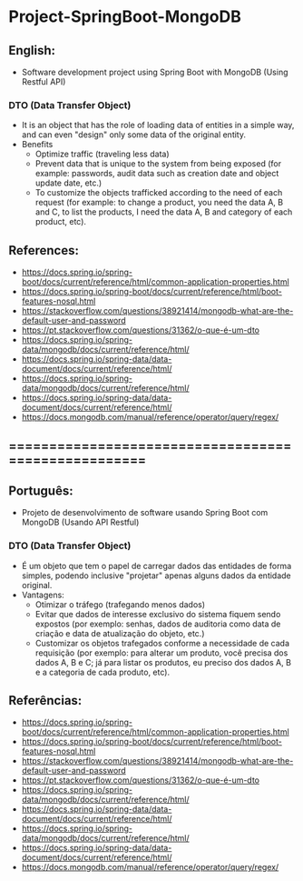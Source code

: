 # Project-SpringBoot-MongoDB

## English:
  - Software development project using Spring Boot with MongoDB (Using Restful API)

### DTO (Data Transfer Object) 
  - It is an object that has the role of loading data of entities in a simple way, and can even "design" only some data of the original entity.
  - Benefits
    - Optimize traffic (traveling less data)
    - Prevent data that is unique to the system from being exposed (for example: passwords, audit data such as creation date and object update date, etc.)
    - To customize the objects trafficked according to the need of each request (for example: to change a product, you need the data A, B and C, to list the products, I need the data A, B and category of each product, etc).

## References:

  - https://docs.spring.io/spring-boot/docs/current/reference/html/common-application-properties.html
  - https://docs.spring.io/spring-boot/docs/current/reference/html/boot-features-nosql.html
  - https://stackoverflow.com/questions/38921414/mongodb-what-are-the-default-user-and-password
  - https://pt.stackoverflow.com/questions/31362/o-que-é-um-dto
  - https://docs.spring.io/spring-data/mongodb/docs/current/reference/html/
  - https://docs.spring.io/spring-data/data-document/docs/current/reference/html/
  - https://docs.spring.io/spring-data/mongodb/docs/current/reference/html/
  - https://docs.spring.io/spring-data/data-document/docs/current/reference/html/
  - https://docs.mongodb.com/manual/reference/operator/query/regex/
  
## ====================================================

## Português: 
  - Projeto de desenvolvimento de software usando Spring Boot com MongoDB (Usando API Restful)

### DTO (Data Transfer Object) 
  - É um objeto que tem o papel de carregar dados das entidades de forma simples, podendo inclusive "projetar" apenas alguns dados da entidade original.
   - Vantagens:
      - Otimizar o tráfego (trafegando menos dados)
      - Evitar que dados de interesse exclusivo do sistema fiquem sendo expostos (por exemplo: senhas, dados de auditoria como data de criação e data de atualização do objeto, etc.)
      - Customizar os objetos trafegados conforme a necessidade de cada requisição (por exemplo: para alterar um produto, você precisa dos dados A, B e C; já para listar os produtos, eu preciso dos dados A, B e a categoria de cada produto, etc).

## Referências:
  - https://docs.spring.io/spring-boot/docs/current/reference/html/common-application-properties.html
  - https://docs.spring.io/spring-boot/docs/current/reference/html/boot-features-nosql.html
  - https://stackoverflow.com/questions/38921414/mongodb-what-are-the-default-user-and-password
  - https://pt.stackoverflow.com/questions/31362/o-que-é-um-dto
  - https://docs.spring.io/spring-data/mongodb/docs/current/reference/html/
  - https://docs.spring.io/spring-data/data-document/docs/current/reference/html/
  - https://docs.spring.io/spring-data/mongodb/docs/current/reference/html/
  - https://docs.spring.io/spring-data/data-document/docs/current/reference/html/
  - https://docs.mongodb.com/manual/reference/operator/query/regex/
